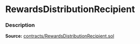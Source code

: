 # RewardsDistributionRecipient

### Description <a id="description"></a>

**Source:** [contracts/RewardsDistributionRecipient.sol](https://github.com/perifinance/peri-finance/blob/master/contracts/RewardsDistributionRecipient.sol)

